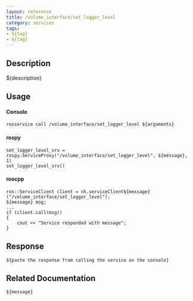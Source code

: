 ```yaml
---
layout: reference
title: /volume_interface/set_logger_level
category: services
tags: 
- ${tag} 
- ${tag}
---
```


## Description
${description}

## Usage
#### Console
```
rosservice call /volume_interface/set_logger_level ${arguments}
```

#### rospy
```
set_logger_level_srv = rospy.ServiceProxy("/volume_interface/set_logger_level", ${message}, 1)
set_logger_level_srv()
```

#### roscpp
```
ros::ServiceClient client = nh.serviceClient${message}("/volume_interface/set_logger_level");
${message} msg;
...
if (client.call(msg))
{
    cout << "Service responded with message";
}
```

## Response
```
${paste the response from calling the service on the console}
```

## Related Documentation
``${message}``  